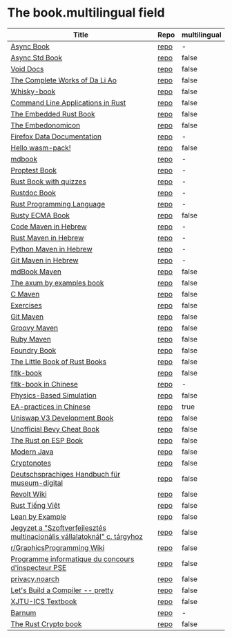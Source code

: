 # The book.multilingual field

| Title | Repo | multilingual |
|-------|------|-------------|
| [Async Book](https://rust-lang.github.io/async-book/index.html) | [repo](https://github.com/rust-lang/async-book) | - | 
| [Async Std Book](https://book.async.rs/) | [repo](https://github.com/async-rs/async-std) | false | 
| [Void Docs](https://docs.voidlinux.org/) | [repo](https://github.com/void-linux/void-docs) | false | 
| [The Complete Works of Da Li Ao](https://whatot.github.io/leeao/index.html) | [repo](https://github.com/whatot/leeao) | false | 
| [Whisky-book](https://docs.getwhisky.app/) | [repo](https://github.com/whisky-app/whisky-book) | false | 
| [Command Line Applications in Rust](https://rust-cli.github.io/book/index.html) | [repo](https://github.com/rust-cli/book) | false | 
| [The Embedded Rust Book](https://docs.rust-embedded.org/book/index.html) | [repo](https://github.com/rust-embedded/book) | false | 
| [The Embedonomicon](https://docs.rust-embedded.org/embedonomicon/index.html) | [repo](https://github.com/rust-embedded/embedonomicon) | false | 
| [Firefox Data Documentation]() | [repo](https://github.com/mozilla/data-docs) | - | 
| [Hello wasm-pack!](https://rustwasm.github.io/wasm-pack/book/) | [repo](https://github.com/rustwasm/wasm-pack) | false | 
| [mdbook](https://rust-lang.github.io/mdBook/) | [repo](https://github.com/rust-lang/mdbook) | - | 
| [Proptest Book](https://altsysrq.github.io/proptest-book/intro.html) | [repo](https://github.com/proptest-rs/proptest) | - | 
| [Rust Book with quizzes](https://rust-book.cs.brown.edu/) | [repo](https://github.com/cognitive-engineering-lab/rust-book) | - | 
| [Rustdoc Book](https://doc.rust-lang.org/stable/rustdoc/) | [repo](https://github.com/rust-lang/rust) | - | 
| [Rust Programming Language](https://doc.rust-lang.org/book/) | [repo](https://github.com/rust-lang/book) | - | 
| [Rusty ECMA Book](https://rusty-ecma.github.io/rusty-ecma-book/) | [repo](https://github.com/rusty-ecma/rusty-ecma-book) | false | 
| [Code Maven in Hebrew](https://he.code-maven.com/) | [repo](https://github.com/szabgab/he.code-maven.com) | - | 
| [Rust Maven in Hebrew](https://rust-he.code-maven.com/) | [repo](https://github.com/szabgab/rust-he.code-maven.com) | - | 
| [Python Maven in Hebrew](https://python-he.code-maven.com/) | [repo](https://github.com/szabgab/python-he.code-maven.com) | - | 
| [Git Maven in Hebrew](https://git-he.code-maven.com/) | [repo](https://github.com/szabgab/git-he.code-maven.com) | - | 
| [mdBook Maven](https://mdbook.code-maven.com/) | [repo](https://github.com/szabgab/mdbook.code-maven.com) | false | 
| [The axum by examples book](https://axum.code-maven.com/) | [repo](https://github.com/szabgab/axum) | false | 
| [C Maven](https://c.code-maven.com/) | [repo](https://github.com/szabgab/c.code-maven.com) | false | 
| [Exercises](https://exercises.code-maven.com/) | [repo](https://github.com/szabgab/exercises.code-maven.com) | false | 
| [Git Maven](https://git.code-maven.com/) | [repo](https://github.com/szabgab/git.code-maven.com) | false | 
| [Groovy Maven](https://groovy.code-maven.com/) | [repo](https://github.com/szabgab/groovy.code-maven.com) | false | 
| [Ruby Maven](https://ruby.code-maven.com/) | [repo](https://github.com/szabgab/ruby.code-maven.com) | false | 
| [Foundry Book](https://book.getfoundry.sh/) | [repo](https://github.com/foundry-rs/book) | false | 
| [The Little Book of Rust Books](https://lborb.github.io/book/) | [repo](https://github.com/lborb/book) | false | 
| [fltk-book](https://fltk-rs.github.io/fltk-book/) | [repo](https://github.com/fltk-rs/fltk-book) | false | 
| [fltk-book in Chinese](https://fltk.flatig.vip/) | [repo](https://github.com/flatigers/fltk-book-zh) | - | 
| [Physics-Based Simulation]() | [repo](https://github.com/phys-sim-book/mdbook-src) | false | 
| [EA-practices in Chinese]() | [repo](https://github.com/tonydeng/ea-practices) | true | 
| [Uniswap V3 Development Book](https://uniswapv3book.com/) | [repo](https://github.com/jeiwan/uniswapv3-book) | false | 
| [Unofficial Bevy Cheat Book](https://bevy-cheatbook.github.io/) | [repo](https://github.com/bevy-cheatbook/bevy-cheatbook) | false | 
| [The Rust on ESP Book](https://docs.esp-rs.org/book/) | [repo](https://github.com/esp-rs/book) | false | 
| [Modern Java](https://together-java.github.io/ModernJava/) | [repo](https://github.com/together-java/modernjava) | false | 
| [Cryptonotes](https://crypto.erhant.me/) | [repo](https://github.com/erhant/crypto-notes) | false | 
| [Deutschsprachiges Handbuch für museum-digital](https://de.handbook.museum-digital.info/) | [repo](https://github.com/museum-digital/handbook-de) | false | 
| [Revolt Wiki](https://developers.revolt.chat/) | [repo](https://github.com/revoltchat/wiki) | false | 
| [Rust Tiếng Việt](https://rust-tieng-viet.github.io/) | [repo](https://github.com/rust-tieng-viet/rust-tieng-viet.github.io) | false | 
| [Lean by Example](https://lean-ja.github.io/lean-by-example/) | [repo](https://github.com/lean-ja/lean-by-example) | false | 
| [Jegyzet a "Szoftverfejlesztés multinacionális vállalatoknál" c. tárgyhoz](https://szfmv2021-osz.github.io/handout/) | [repo](https://github.com/pintergreg/handout) | false | 
| [r/GraphicsProgramming Wiki](https://cody-duncan.github.io/r-graphicsprogramming-wiki/) | [repo](https://github.com/cody-duncan/r-graphicsprogramming-wiki) | false | 
| [Programme informatique du concours d'inspecteur PSE](https://mghrepo.github.io/pse-mdbook/) | [repo](https://github.com/mghrepo/pse-mdbook) | false | 
| [privacy.noarch](https://privacy.n0ar.ch/) | [repo](https://github.com/privacy-noarch/privacy) | false | 
| [Let's Build a Compiler -- pretty](https://xmonader.github.io/letsbuildacompiler-pretty/) | [repo](https://github.com/xmonader/letsbuildacompiler-pretty) | false | 
| [XJTU-ICS Textbook](https://xjtu-ics.github.io/textbook/) | [repo](https://github.com/xjtu-ics/textbook) | false | 
| [Barnum](https://stormasm.github.io/barnum/) | [repo](https://github.com/stormasm/barnum) | - | 
| [The Rust Crypto book](https://rustcrypto.org/) | [repo](https://github.com/rustcrypto/book) | false | 
